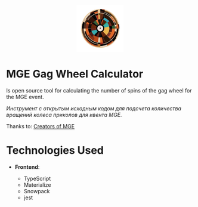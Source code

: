 <div style="text-align: center;">
<a href="https://kaayran.github.io/mge-gag-wheel-calculator/">
 <img src="./static/media/gag-wheel-calc-logo-without-bg.png" width="25%" height="25%"/>
 </a>
</div>

# MGE Gag Wheel Calculator

Is open source tool for calculating the number of spins of the gag wheel for the MGE event.

_Инструмент с открытым исходным кодом для подсчета количества вращений колеса приколов для ивента MGE._

Thanks to: [Creators of MGE][mge-family]

# Technologies Used

- **Frontend**:

  - TypeScript
  - Materialize
  - Snowpack
  - jest

[mge-family]: https://mge.family/
